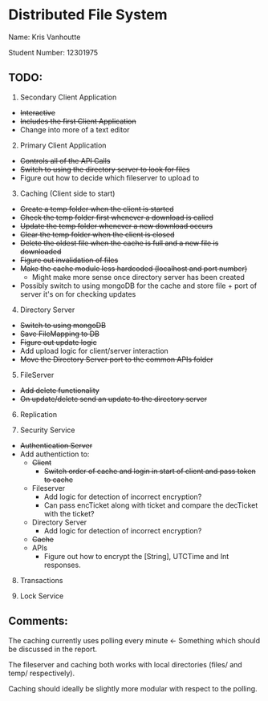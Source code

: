 # Distributed File System

Name: Kris Vanhoutte

Student Number: 12301975

## TODO:

1. Secondary Client Application

  - ~~Interactive~~
  - ~~Includes the first Client Application~~
  - Change into more of a text editor

2. Primary Client Application

  - ~~Controls all of the API Calls~~
  - ~~Switch to using the directory server to look for files~~
  - Figure out how to decide which fileserver to upload to

3. Caching (Client side to start)

  - ~~Create a temp folder when the client is started~~
  - ~~Check the temp folder first whenever a download is called~~
  - ~~Update the temp folder whenever a new download occurs~~
  - ~~Clear the temp folder when the client is closed~~
  - ~~Delete the oldest file when the cache is full and a new file is downloaded~~
  - ~~Figure out invalidation of files~~
  - ~~Make the cache module less hardcoded (localhost and port number)~~
    * Might make more sense once directory server has been created
  - Possibly switch to using mongoDB for the cache and store file + port of server it's on for checking updates

4. Directory Server

  - ~~Switch to using mongoDB~~
  - ~~Save FileMapping to DB~~
  - ~~Figure out update logic~~
  - Add upload logic for client/server interaction
  - ~~Move the Directory Server port to the common APIs folder~~

5. FileServer
  - ~~Add delete functionality~~
  - ~~On update/delete send an update to the directory server~~

6. Replication

7. Security Service

  - ~~Authentication Server~~
  - Add authentiction to:
    * ~~Client~~
      - ~~Switch order of cache and login in start of client and pass token to cache~~
    * Fileserver
      - Add logic for detection of incorrect encryption?
      - Can pass encTicket along with ticket and compare the decTicket with the ticket?
    * Directory Server
      - Add logic for detection of incorrect encryption?
    * ~~Cache~~
    * APIs
      - Figure out how to encrypt the [String], UTCTime and Int responses.

8. Transactions

9. Lock Service

## Comments:

The caching currently uses polling every minute <- Something which should be discussed in the report.

The fileserver and caching both works with local directories (files/ and temp/ respectively).

Caching should ideally be slightly more modular with respect to the polling.

